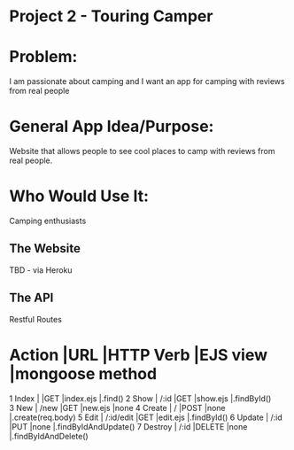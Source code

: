 # Project 2 - Touring Camper

# Problem: 
I am passionate about camping and I want an app for camping with reviews from real people
# General App Idea/Purpose: 
Website that allows people to see cool places to camp with reviews from real people.
# Who Would Use It: 
Camping enthusiasts

## The Website
TBD - via Heroku

## The API


Restful Routes

#	Action	|URL	            |HTTP Verb	|EJS view 	|mongoose method
1	Index	|                   |GET        |index.ejs  |.find()
2	Show	|         /:id      |GET        |show.ejs   |.findById()		
3	New	    |         /new      |GET        |new.ejs	|none
4	Create	|         /	        |POST       |none       |.create(req.body)
5	Edit	|         /:id/edit	|GET        |edit.ejs   |.findById()
6	Update	|         /:id      |PUT        |none       |.findByIdAndUpdate()
7	Destroy	|         /:id      |DELETE     |none       |.findByIdAndDelete()